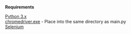 **Requirements** 

[Python 3.x](https://www.python.org/downloads/) \
[chromedriver.exe](https://sites.google.com/a/chromium.org/chromedriver/) - Place into the same directory as main.py \
[Selenium](https://selenium-python.readthedocs.io/installation.html)
